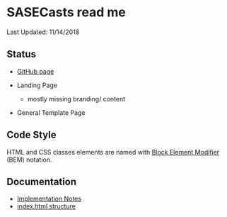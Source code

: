 # SASECasts read me
Last Updated: 11/14/2018

## Status

- [GitHub page](https://saseconnect.github.io/sasecasts/?fbclid=IwAR2waOMR1CgCE0v_n3nDMuqmJ0aFBF6EneIQ6fQSdPiSd3D-OsJmzN_ydeI)

- Landing Page
  - mostly missing branding/ content
- General Template Page

## Code Style

HTML and CSS classes elements are named with [Block Element Modifier](http://getbem.com/introduction/) (BEM) notation.

## Documentation

- [Implementation Notes](docs/implementation-notes.md)
- [index.html structure](docs/index-structure.md)

